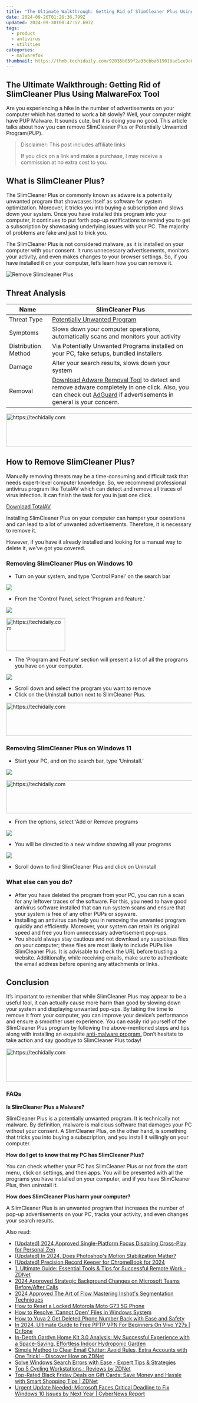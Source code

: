 ```yaml
---
title: "The Ultimate Walkthrough: Getting Rid of SlimCleaner Plus Using MalwareFox Tool"
date: 2024-09-26T01:26:36.799Z
updated: 2024-09-30T00:47:57.697Z
tags:
  - product
  - antivirus
  - utilities
categories:
  - malwarefox
thumbnail: https://thmb.techidaily.com/92035b859f2a33cbba619018ad1ce9e04183738fea2a2a1a7fe9a2df3a6ca28a.jpg
---
```


## The Ultimate Walkthrough: Getting Rid of SlimCleaner Plus Using MalwareFox Tool

Are you experiencing a hike in the number of advertisements on your computer which has started to work a bit slowly? Well, your computer might have PUP Malware. It sounds cute, but it is doing you no good. This article talks about how you can remove SlimCleaner Plus or Potentially Unwanted Program(PUP). 

>  Disclaimer: This post includes affiliate links
>
>  If you click on a link and make a purchase, I may receive a commission at no extra cost to you.
>

## What is SlimCleaner Plus?

The SlimCleaner Plus or commonly known as adware is a potentially unwanted program that showcases itself as software for system optimization. Moreover, it tricks you into buying a subscription and slows down your system. Once you have installed this program into your computer, it continues to put forth pop-up notifications to remind you to get a subscription by showcasing underlying issues with your PC. The majority of problems are fake and just to trick you. 

The SlimCleaner Plus is not considered malware, as it is installed on your computer with your consent. It runs unnecessary advertisements, monitors your activity, and even makes changes to your browser settings. So, if you have installed it on your computer, let’s learn how you can remove it. 

![Remove Slimcleaner Plus](https://www.malwarefox.com/wp-content/uploads/2023/05/Remove-Slimcleaner-Plus.webp)

## Threat Analysis

| Name                | SlimCleaner Plus                                                                                                                                                                                                                                                  |
| ------------------- | ----------------------------------------------------------------------------------------------------------------------------------------------------------------------------------------------------------------------------------------------------------------- |
| Threat Type         | [Potentially Unwanted Program](https://tools.techidaily.com/malwarefox/products/)                                                                                                                                                                                                   |
| Symptoms            | Slows down your computer operations, automatically scans and monitors your activity                                                                                                                                                                               |
| Distribution Method | Via Potentially Unwanted Programs installed on your PC, fake setups, bundled installers                                                                                                                                                                           |
| Damage              | Alter your search results, slows down your system                                                                                                                                                                                                                 |
| Removal             | [Download Adware Removal Tool](https://tools.techidaily.com/malwarefox/products/) to detect and remove adware completely in one click. Also, you can check out [AdGuard](https://tools.techidaily.com/malwarefox/products/) if advertisements in general is your concern. |

<!-- affiliate ads begin -->
<a href="https://ephamedtechinc.pxf.io/c/5597632/2136623/26400" target="_top" id="2136623">
  <img src="//a.impactradius-go.com/display-ad/26400-2136623" border="0" alt="https://techidaily.com" width="728" height="90"/>
</a>
<img height="0" width="0" src="https://ephamedtechinc.pxf.io/i/5597632/2136623/26400" style="position:absolute;visibility:hidden;" border="0" />
<!-- affiliate ads end -->

## How to Remove SlimCleaner Plus?

Manually removing threats may be a time-consuming and difficult task that needs expert-level computer knowledge. So, we recommend professional antivirus program like TotalAV which can detect and remove all traces of virus infection. It can finish the task for you in just one click.

[Download TotalAV](https://tools.techidaily.com/malwarefox/products/)

Installing SlimCleaner Plus on your computer can hamper your operations and can lead to a lot of unwanted advertisements. Therefore, it is necessary to remove it. 

However, if you have it already installed and looking for a manual way to delete it, we’ve got you covered. 

### Removing SlimCleaner Plus on Windows 10

* Turn on your system, and type ‘Control Panel’ on the search bar

![](https://www.malwarefox.com/wp-content/uploads/2023/05/image-22.png)

* From the ‘Control Panel, select ‘Program and feature.’

![](https://www.malwarefox.com/wp-content/uploads/2023/05/image-21.png)

<!-- affiliate ads begin -->
<a href="https://25home.pxf.io/c/5597632/2148638/16836" target="_top" id="2148638">
  <img src="//a.impactradius-go.com/display-ad/16836-2148638" border="0" alt="https://techidaily.com" width="160" height="90"/>
</a>
<img height="0" width="0" src="https://25home.pxf.io/i/5597632/2148638/16836" style="position:absolute;visibility:hidden;" border="0" />
<!-- affiliate ads end -->

* The ‘Program and Feature’ section will present a list of all the programs you have on your computer.

![](https://www.malwarefox.com/wp-content/uploads/2023/05/image-18.png)

* Scroll down and select the program you want to remove
* Click on the Uninstall button next to SlimCleaner Plus.

<!-- affiliate ads begin -->
<a href="https://appsumo.8odi.net/c/5597632/2130889/7443" target="_top" id="2130889">
  <img src="//a.impactradius-go.com/display-ad/7443-2130889" border="0" alt="https://techidaily.com" width="600" height="90"/>
</a>
<img height="0" width="0" src="https://appsumo.8odi.net/i/5597632/2130889/7443" style="position:absolute;visibility:hidden;" border="0" />
<!-- affiliate ads end -->

### Removing SlimCleaner Plus on Windows 11

* Start your PC, and on the search bar, type ‘Uninstall.’

![](https://www.malwarefox.com/wp-content/uploads/2023/05/image-23.png)

<!-- affiliate ads begin -->
<a href="https://ephamedtechinc.pxf.io/c/5597632/2137202/26400" target="_top" id="2137202">
  <img src="//a.impactradius-go.com/display-ad/26400-2137202" border="0" alt="https://techidaily.com" width="728" height="90"/>
</a>
<img height="0" width="0" src="https://ephamedtechinc.pxf.io/i/5597632/2137202/26400" style="position:absolute;visibility:hidden;" border="0" />
<!-- affiliate ads end -->

* From the options, select ‘Add or Remove programs

![](https://www.malwarefox.com/wp-content/uploads/2023/05/image-19.png)

* You will be directed to a new window showing all your programs

![](https://www.malwarefox.com/wp-content/uploads/2023/05/image-20.png)

* Scroll down to find SlimCleaner Plus and click on Uninstall

### What else can you do?

* After you have deleted the program from your PC, you can run a scan for any leftover traces of the software. For this, you need to have good antivirus software installed that can run system scans and ensure that your system is free of any other PUPs or spyware.
* Installing an antivirus can help you in removing the unwanted program quickly and efficiently. Moreover, your system can retain its original speed and free you from unnecessary advertisement pop-ups.
* You should always stay cautious and not download any suspicious files on your computer; these files are most likely to include PUPs like SlimCleaner Plus. It is advisable to check the URL before trusting a website. Additionally, while receiving emails, make sure to authenticate the email address before opening any attachments or links.

## Conclusion

It’s important to remember that while SlimCleaner Plus may appear to be a useful tool, it can actually cause more harm than good by slowing down your system and displaying unwanted pop-ups. By taking the time to remove it from your computer, you can improve your device’s performance and ensure a smoother user experience. You can easily rid yourself of the SlimCleaner Plus program by following the above-mentioned steps and tips along with installing an exquisite [anti-malware program.](https://www.totalav.com/ultra-deal-new-2) Don’t hesitate to take action and say goodbye to SlimCleaner Plus today!

<!-- affiliate ads begin -->
<a href="https://appsumo.8odi.net/c/5597632/2068411/7443" target="_top" id="2068411">
  <img src="//a.impactradius-go.com/display-ad/7443-2068411" border="0" alt="https://techidaily.com" width="728" height="90"/>
</a>
<img height="0" width="0" src="https://appsumo.8odi.net/i/5597632/2068411/7443" style="position:absolute;visibility:hidden;" border="0" />
<!-- affiliate ads end -->

### FAQs

**Is SlimCleaner Plus a Malware?** 

SlimCleaner Plus is a potentially unwanted program. It is technically not malware. By definition, malware is malicious software that damages your PC without your consent. A SlimCleaner Plus, on the other hand, is something that tricks you into buying a subscription, and you install it willingly on your computer. 

**How do I get to know that my PC has SlimCleaner Plus?** 

You can check whether your PC has SlimCleaner Plus or not from the start menu, click on settings, and then apps. You will be presented with all the programs you have installed on your computer, and if you have SlimCleaner Plus, then uninstall it. 

**How does SlimCleaner Plus harm your computer?** 

A SlimCleaner Plus is an unwanted program that increases the number of pop-up advertisements on your PC, tracks your activity, and even changes your search results.

<ins class="adsbygoogle"
     style="display:block"
     data-ad-format="autorelaxed"
     data-ad-client="ca-pub-7571918770474297"
     data-ad-slot="1223367746"></ins>

<ins class="adsbygoogle"
     style="display:block"
     data-ad-client="ca-pub-7571918770474297"
     data-ad-slot="8358498916"
     data-ad-format="auto"
     data-full-width-responsive="true"></ins>

<span class="atpl-alsoreadstyle">Also read:</span>
<div><ul>
<li><a href="https://video-capture.techidaily.com/updated-2024-approved-single-platform-focus-disabling-cross-play-for-personal-zen/"><u>[Updated] 2024 Approved Single-Platform Focus Disabling Cross-Play for Personal Zen</u></a></li>
<li><a href="https://fox-hovers.techidaily.com/updated-in-2024-does-photoshops-motion-stabilization-matter/"><u>[Updated] In 2024, Does Photoshop's Motion Stabilization Matter?</u></a></li>
<li><a href="https://visual-screen-recording.techidaily.com/updated-precision-record-keeper-for-chromebook-for-2024/"><u>[Updated] Precision Record Keeper for ChromeBook for 2024</u></a></li>
<li><a href="https://win-hot.techidaily.com/1-ultimate-guide-essential-tools-and-tips-for-successful-remote-work-zdnet/"><u>1. Ultimate Guide: Essential Tools & Tips for Successful Remote Work - ZDNet</u></a></li>
<li><a href="https://screen-recording.techidaily.com/2024-approved-strategic-background-changes-on-microsoft-teams-beforeafter-calls/"><u>2024 Approved Strategic Background Changes on Microsoft Teams Before/After Calls</u></a></li>
<li><a href="https://fox-glue.techidaily.com/2024-approved-the-art-of-flow-mastering-inshots-segmentation-techniques/"><u>2024 Approved The Art of Flow Mastering Inshot's Segmentation Techniques</u></a></li>
<li><a href="https://android-unlock.techidaily.com/how-to-reset-a-locked-motorola-moto-g73-5g-phone-by-drfone-android/"><u>How to Reset a Locked Motorola Moto G73 5G Phone</u></a></li>
<li><a href="https://win11-tips.techidaily.com/how-to-resolve-cannot-open-files-in-windows-system/"><u>How to Resolve 'Cannot Open' Files in Windows System</u></a></li>
<li><a href="https://review-topics.techidaily.com/how-to-yuva-2-get-deleted-phone-number-back-with-ease-and-safety-by-fonelab-android-recover-contacts/"><u>How to Yuva 2 Get Deleted Phone Number Back with Ease and Safety</u></a></li>
<li><a href="https://phone-solutions.techidaily.com/in-2024-ultimate-guide-to-free-pptp-vpn-for-beginners-on-vivo-y27s-drfone-by-drfone-virtual-android/"><u>In 2024, Ultimate Guide to Free PPTP VPN For Beginners On Vivo Y27s | Dr.fone</u></a></li>
<li><a href="https://win-hot.techidaily.com/in-depth-gardyn-home-kit-30-analysis-my-successful-experience-with-a-space-saving-effortless-indoor-hydroponic-garden/"><u>In-Depth Gardyn Home Kit 3.0 Analysis: My Successful Experience with a Space-Saving, Effortless Indoor Hydroponic Garden</u></a></li>
<li><a href="https://win-hot.techidaily.com/simple-method-to-clear-email-clutter-avoid-rules-extra-accounts-with-one-trick-discover-how-on-zdnet/"><u>Simple Method to Clear Email Clutter: Avoid Rules, Extra Accounts with One Trick! – Discover How on ZDNet</u></a></li>
<li><a href="https://win-hot.techidaily.com/solve-windows-search-errors-with-ease-expert-tips-and-strategies/"><u>Solve Windows Search Errors with Ease - Expert Tips & Strategies</u></a></li>
<li><a href="https://win-hot.techidaily.com/top-5-cycling-workstations-reviews-by-zdnet/"><u>Top 5 Cycling Workstations : Reviews by ZDNet</u></a></li>
<li><a href="https://win-hot.techidaily.com/top-rated-black-friday-deals-on-gift-cards-save-money-and-hassle-with-smart-shopping-tips-zdnet/"><u>Top-Rated Black Friday Deals on Gift Cards: Save Money and Hassle with Smart Shopping Tips | ZDNet</u></a></li>
<li><a href="https://win-hot.techidaily.com/urgent-update-needed-microsoft-faces-critical-deadline-to-fix-windows-10-issues-by-next-year-cybernews-report/"><u>Urgent Update Needed: Microsoft Faces Critical Deadline to Fix Windows 10 Issues by Next Year | CyberNews Report</u></a></li>
</ul></div>

